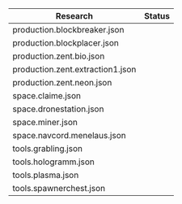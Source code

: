 Research  | Status
--------- | ------
production.blockbreaker.json |
production.blockplacer.json |
production.zent.bio.json |
production.zent.extraction1.json |
production.zent.neon.json |
space.claime.json |
space.dronestation.json |
space.miner.json |
space.navcord.menelaus.json |
tools.grabling.json |
tools.hologramm.json |
tools.plasma.json |
tools.spawnerchest.json |
